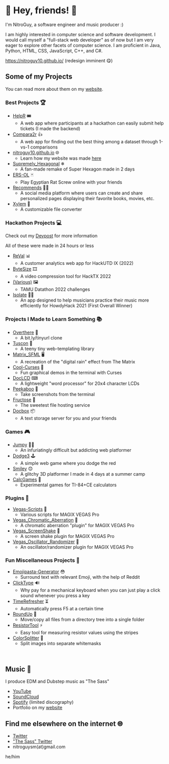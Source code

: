 # 👋 Hey, friends! 💖

I'm NitroGuy, a software engineer and music producer :)

I am highly interested in computer science and software development. I would call myself a "full-stack web developer" as of now but I am very eager to explore other facets of computer science. I am proficient in Java, Python, HTML, CSS, JavaScript, C++, and C#.

https://nitroguy10.github.io/ (redesign imminent 😋)

## Some of my Projects

You can read more about them on my [website](https://nitroguy10.github.io/articles/projects.html).

### Best Projects 🏆

- [HelpR](https://github.com/tamuhack-org/helpR-backend) 🎟
  - A web app where participants at a hackathon can easily submit help tickets (I made the backend)
- [Compara2r](https://github.com/NitroGuy10/Compara2r) 👍
  - A web app for finding out the best thing among a dataset through 1-vs-1 comparisons
- [nitroguy10.github.io](https://github.com/NitroGuy10/nitroguy10.github.io) 🌐
  - Learn how my website was made [here](https://nitroguy10.github.io/articles/about_website.html)
- [Supremely_Hexagonal](https://github.com/NitroGuy10/Supremely_Hexagonal) ❄
  - A fan-made remake of Super Hexagon made in 2 days
- [ERS-OL](https://github.com/NitroGuy10/ERS-OL) 🃏
  - Play Egyptian Rat Screw online with your friends
- [Recommends](https://github.com/prydt/recommends) 💁‍♀️
  - A social media platform where users can create and share personalized pages displaying their favorite books, movies, etc.
- [Xylem](https://github.com/NitroGuy10/Xylem) 🌳
  - A customizable file converter

### Hackathon Projects 💻

Check out my [Devpost](https://devpost.com/naviyer10) for more information

All of these were made in 24 hours or less

- [ReVal](https://github.com/NitroGuy10/ReVal-backend) 📊
  - A customer analytics web app for HackUTD IX (2022)
- [ByteSize](https://github.com/NitroGuy10/ByteSizeBackend) 🎞
  - A video compression tool for HackTX 2022
- [(Various)](https://github.com/anishfish2/Datathon2022) 🖼
  - TAMU Datathon 2022 challenges
- [Isolate](https://github.com/NitroGuy10/Isolate) 🎼🥇
  - An app designed to help musicians practice their music more efficiently for HowdyHack 2021 (First Overall Winner)

### Projects I Made to Learn Something 📚

- [Overthere](https://github.com/NitroGuy10/overthere) 🔗
  - A bit.ly/tinyurl clone
- [Tuscon](https://github.com/NitroGuy10/tuscon) 📰
  - A teeny tiny web-templating library
- [Matrix_SFML](https://github.com/NitroGuy10/Matrix_SFML) 🖥
  - A recreation of the "digital rain" effect from The Matrix
- [Cool-Curses](https://github.com/NitroGuy10/Cool-Curses) 🏀
  - Fun graphical demos in the terminal with Curses
- [DocLCD](https://github.com/NitroGuy10/DocLCD) ⌨
  - A lightweight "word processor" for 20x4 character LCDs
- [Peekaboo](https://github.com/NitroGuy10/Peekaboo) 📸
  - Take screenshots from the terminal
- [Fructose](https://github.com/woke-oats/fructose) 🍉
  - The sweetest file hosting service
- [Docbox](https://github.com/woke-oats/docbox) 📦
  - A text storage server for you and your friends

### Games 🎮

- [Jumpy](https://github.com/NitroGuy10/Jumpy) 🏃‍♀️
  - An infuriatingly difficult but addicting web platformer
- [Dodge3](https://github.com/NitroGuy10/Dodge3) 🕹
  - A simple web game where you dodge the red
- [Smiley](https://github.com/NitroGuy10/Smiley) 😊
  - A glitchy 3D platformer I made in 4 days at a summer camp
- [CalcGames](https://github.com/NitroGuy10/CalcGames) 📱
  - Experimental games for TI-84+CE calculators

### Plugins 🔌

- [Vegas-Scripts](https://github.com/NitroGuy10/Vegas-Scripts) 📜
  - Various scripts for MAGIX VEGAS Pro
- [Vegas_Chromatic_Aberration](https://github.com/NitroGuy10/Vegas_Chromatic_Aberration) 🎥
  - A chromatic aberration "plugin" for MAGIX VEGAS Pro
- [Vegas_ScreenShake](https://github.com/NitroGuy10/Vegas_ScreenShake) 👋
  - A screen shake plugin for MAGIX VEGAS Pro
- [Vegas_Oscillator_Randomizer](https://github.com/NitroGuy10/Vegas_Oscillator_Randomizer) 🎲
  - An oscillator/randomizer plugin for MAGIX VEGAS Pro

### Fun Miscellaneous Projects 🎉

- [Emojipasta-Generator](https://github.com/NitroGuy10/Emojipasta-Generator) 😳
  - Surround text with relevant Emoji, with the help of Reddit
- [ClickType](https://github.com/NitroGuy10/ClickType) 🔊
  - Why pay for a mechanical keyboard when you can just play a click sound whenever you press a key
- [TimeRefresher](https://github.com/NitroGuy10/TimeRefresher) ⏳
  - Automatically press F5 at a certain time 
- [RoundUp](https://github.com/NitroGuy10/RoundUp) 📂
  - Move/copy all files from a directory tree into a single folder
- [ResistorTool](https://github.com/NitroGuy10/ResistorTool) ⚡
  - Easy tool for measuring resistor values using the stripes
- [ColorSplitter](https://github.com/NitroGuy10/ColorSplitter) 🎨
  - Split images into separate whitemasks

<br>

## Music 🎵

I produce EDM and Dubstep music as "The Sass"

- [YouTube](https://www.youtube.com/TheSassMusic)
- [SoundCloud](https://soundcloud.com/the-sass-music)
- [Spotify](https://open.spotify.com/artist/37Cyay5aidIqtrWkQei3cC) (limited discography)
- Portfolio on my [website](https://nitroguy10.github.io/#music)

## Find me elsewhere on the internet 🌐

- [Twitter](https://twitter.com/NitroGuy10)
- ["The Sass" Twitter](https://twitter.com/The_Sass_Music)
- nitroguysm(at)gmail.com

he/him

<!--
**NitroGuy10/NitroGuy10** is a ✨ _special_ ✨ repository because its `README.md` (this file) appears on your GitHub profile.

Here are some ideas to get you started:

- 🔭 I’m currently working on ...
- 🌱 I’m currently learning ...
- 👯 I’m looking to collaborate on ...
- 🤔 I’m looking for help with ...
- 💬 Ask me about ...
- 📫 How to reach me: ...
- 😄 Pronouns: ...
- ⚡ Fun fact: ...
-->
